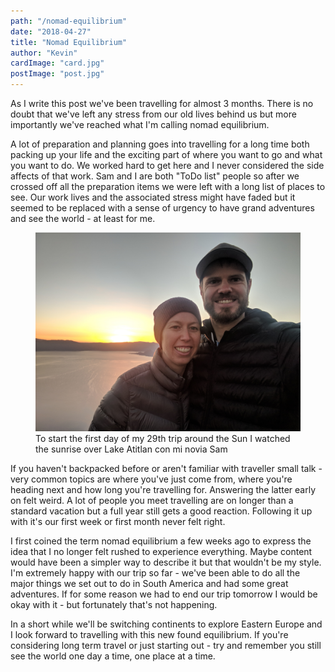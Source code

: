```yaml
---
path: "/nomad-equilibrium"
date: "2018-04-27"
title: "Nomad Equilibrium"
author: "Kevin"
cardImage: "card.jpg"
postImage: "post.jpg"
---
```


As I write this post we've been travelling for almost 3 months. There is no doubt that we've left any stress from our old lives behind us but more importantly we've reached what I'm calling nomad equilibrium.

A lot of preparation and planning goes into travelling for a long time both packing up your life and the exciting part of where you want to go and what you want to do. We worked hard to get here and I never considered the side affects of that work. Sam and I are both "ToDo list" people so after we crossed off all the preparation items we were left with a long list of places to see. Our work lives and the associated stress might have faded but it seemed to be replaced with a sense of urgency to have grand adventures and see the world - at least for me.

<figure>
  <img src="atitlan-selfie.jpg"/>
  <figcaption>
    To start the first day of my 29th trip around the Sun I watched the sunrise over Lake Atitlan con mi novia Sam
  </figcaption>
</figure>

If you haven't backpacked before or aren't familiar with traveller small talk - very common topics are where you've just come from, where you're heading next and how long you're travelling for. Answering the latter early on felt weird. A lot of people you meet travelling are on longer than a standard vacation but a full year still gets a good reaction. Following it up with it's our first week or first month never felt right.

I first coined the term nomad equilibrium a few weeks ago to express the idea that I no longer felt rushed to experience everything. Maybe content would have been a simpler way to describe it but that wouldn't be my style. I'm extremely happy with our trip so far - we've been able to do all the major things we set out to do in South America and had some great adventures. If for some reason we had to end our trip tomorrow I would be okay with it - but fortunately that's not happening.

In a short while we'll be switching continents to explore Eastern Europe and I look forward to travelling with this new found equilibrium. If you're considering long term travel or just starting out - try and remember you still see the world one day a time, one place at a time.
